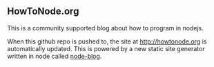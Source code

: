 ## HowToNode.org

This is a community supported blog about how to program in nodejs.

When this github repo is pushed to, the site at <http://howtonode.org> is automatically updated.  This is powered by a new static site generator written in node called [node-blog][].

[node-blog]: http://github.com/creationix/node-blog